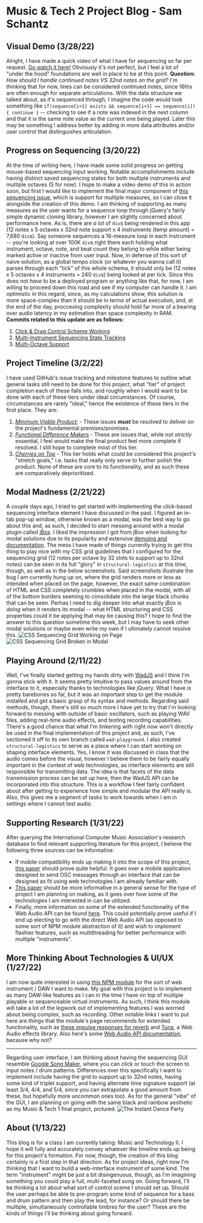 # Music & Tech 2 Project Blog - Sam Schantz

## Visual Demo (3/28/22)
Alright, I have made a quick video of what I have for sequencing so far per request. [Go watch it here!](https://www.youtube.com/watch?v=hla3Fi7SIHA) Obviously it's not perfect, but I feel a lot of "under the hood" foundations are well in place to be at this point. **Question:** *How should I handle continued notes VS 32nd notes on the grid?* I'm thinking that for now, lines can be considered continued notes, since 16ths are often enough for separate articulations. With the data structure we talked about, as it's sequenced through, I imagine the code would look something like `if(sequence[i+1] exists && sequence[i+1] == sequence[i]) { continue }` -- checking to see if a note was indexed in the next column and that it is the same note value as the current one being played. Later this may be something I address better by adding in more data attributes and/or user control that distinguishes articulation.

## Progress on Sequencing (3/20/22)
At the time of writing here, I have made some solid progress on getting mouse-based sequencing input working. Notable accomplishments include having distinct saved sequencing states for both multiple instruments and multiple octaves (5 for now). I hope to make a video demo of this in action soon, but first I would like to implement the final major component of [this sequencing issue](https://github.com/schans2/MT2/issues/1), which is support for multiple measures, so I can close it alongside the creation of this demo. I am thinking of supporting as many measures as the user wants for a sequence loop through jQuery's fairly simple dynamic cloning library, however I am slightly concerned about performance here. As is, there are *a lot* of `div`s being rendered in this app (12 notes x 5 octaves x 32nd note support x 4 instruments (temp amount) = 7,680 `div`s). Say someone sequences a 16-measure loop in each instrument -- you're looking at over 100K `div`s right there each holding what instrument, octave, note, and beat count they belong to while either being marked active or inactive from user input. Now, in defense of this sort of naive solution, as a global tempo clock (or whatever you wanna call it) parses through each "tick" of this whole schema, it should only be (12 notes x 5 octaves x 4 instruments = 240 `div`s) being looked at per tick. Since this does not *have* to be a deployed program or anything like that, for now, I am willing to proceed down this road and see if my computer can handle it. I am optimistic in this regard, since, as my calculations show, this solution is more space-complex than it should be in terms of actual execution, and, at the end of the day, proccesing complexity should hold far more of a bearing over audio latency in my estimation than space complexity in RAM.
**Commits related to this update are as follows:**
1. [Click & Drag Control Scheme Working](https://github.com/schans2/MT2/commit/d16f1ff50171b196d1d89c9796df4b4227e4149c)
2. [Multi-Instrument Sequencing State Tracking](https://github.com/schans2/MT2/commit/88dde70a0f600cc83e5a90aab613b641365db339)
3. [Multi-Octave Support](https://github.com/schans2/MT2/commit/08361abc0d2a1f0dfe9c1926023812a9e21f057c)

## Project Timeline (3/2/22)
I have used GitHub's issue tracking and milestone features to outline what general tasks still need to be done for this project, what "tier" of project completion each of these falls into, and roughly when I would want to be done with each of these tiers under ideal circumstances. Of course, circumstances are rarely "ideal," hence the existence of these tiers in the first place. They are:
1. [*Minimum Viable Product:*](https://github.com/schans2/MT2/milestone/1) - These issues ***must*** be resolved to deliver on the project's fundamental premises/promises.
2. [*Functional Difference Makers*](https://github.com/schans2/MT2/milestone/2) - These are issues that, while not *strictly* essential, I feel would make the final product feel more complete if resolved. I still hope to complete most of this tier.
3. [*Cherries on Top*](https://github.com/schans2/MT2/milestone/3) - This tier holds what could be considered this project's "stretch goals," i.e. tasks that really only serve to further polish the product. None of these are core to its functionality, and as such these are comparatively deprioritized.

## Modal Madness (2/21/22)
A couple days ago, I tried to get started with implementing the click-based sequencing interface element I have discussed in the past. I figured an in-tab pop-up window, otherwise known as a modal, was the best way to go about this and, as such, I decided to start messing around with a modal plugin called [jBox](https://www.npmjs.com/package/jbox). I liked the impression I got from jBox when looking for modal solutions due to its popularity and extensive [demoing and documentation](https://stephanwagner.me/jBox). The mess I have made of things currently trying to get this thing to play nice with my CSS grid guidelines that I configured for the sequencing grid (12 notes per octave by 32 slots to support up to 32nd notes) can be seen in its full "glory" in `structural-logistics` at this time, though, as well as in the below screenshots. Said screenshots illustrate the bug I am currently hung up on, where the grid renders more or less as intended when placed on the page, however, the exact same combination of HTML and CSS completely crumbles when placed in the modal, with all of the bottom borders seeming to consolidate into the large black chunks that can be seen. Perhas I need to dig deeper into what exactly jBox is *doing* when it renders its modal -- what HTML structuring and CSS properties could it be applying that may be causing this? I hope to find the answer to this question sometime this week, but I may have to seek other modal solutions or maybe even write my own if I ultimately cannot resolve this. ![CSS Sequencing Grid Working on Page](/assets/blog/ScreenshotPageGrid.png "Working Grid on Page") ![CSS Sequencing Grid Broken in Modal](/assets/blog/ScreenshotModGrid.png "Broken Grid in Modal")

## Playing Around (2/11/22)
Well, I've finally started getting my hands dirty with [WadJS](https://www.npmjs.com/package/web-audio-daw) and I think I'm gonna stick with it. It seems pretty intuitive to pass values around from the interface to it, especially thanks to technologies like jQuery. What I have is pretty barebones so far, but it was an important step to get the module installed and get a basic grasp of its syntax and methods. Regarding said methods, though, there's still so much more I have yet to try that I'm looking forward to messing with outside of basic oscillators, such as playing WAV files, adding real-time audio effects, and testing recording capabilities. There's a good chance that what I'm tinkering with right now won't directly be used in the final implementation of this project and, as such, I've sectioned it off to its own branch called `wad-playground`.
I also created `structural-logistics` to serve as a place where I can start working on shaping interface elements. Yes, I know it was discussed in class that the audio comes before the visual, however I believe them to be fairly equally important in the context of web technologies, as interface elements are still responsible for transmitting data. The idea is that facets of the data transmission process can be set up here, then the WadJS API can be incorporated into this structure. This is a workflow I feel fairly confident about after getting to experience how simple and modular the API really is. Also, this gives me a segment of tasks to work towards when I am in settings where I cannot test audio.

## Supporting Research (1/31/22)
After querying the International Computer Music Association's research database to find relevant supporting literature for this project, I believe the following three sources can be informative:
- If mobile compatibility ends up making it into the scope of this project, [this paper](https://quod.lib.umich.edu/i/icmc/bbp2372.2011.086/1/--control-software-for-end-user-interface-programming?page=root;rgn=full+text;size=150;view=text) should prove quite helpful. It goes over a mobile application designed to send OSC messages through an interface that can be designed as fit using web technologies I am already familiar with.
- [This paper](https://quod.lib.umich.edu/i/icmc/bbp2372.2012.059/1/--real-time-web-technologies-in-the-networked-performance?page=root;rgn=full+text;size=150;view=text) should be more informative in a general sense for the type of project I am planning on making, as it goes over how some of the technologies I am interested in can be utilized.
- Finally, more information on some of the extended functionality of the Web Audio API can be found [here](https://quod.lib.umich.edu/i/icmc/bbp2372.2018.021/1/--audioworklet-the-future-of-web-audio?page=root;rgn=full+text;size=150;view=image). This could potentially prove useful if I end up electing to go with the direct Web Audio API (as opposed to some sort of NPM module abstraction of it) and wish to implement flashier features, such as multithreading for better performance with multiple "instruments".

## More Thinking About Technologies & UI/UX (1/27/22)
I am now quite interested in using [this NPM module](https://www.npmjs.com/package/web-audio-daw) for the sort of web instrument / DAW I want to make. My goal with this project is to implement as many DAW-like features as I can in the time I have on top of multiple playable or sequenceable virtual instruments. As such, I think this module will take a lot of the legwork out of implementing features I was worried about being complex, such as recording. Other notable links I want to put here are things that the module's page recommends for extended functionality, such as [these impulse responses for reverb](https://www.voxengo.com/impulses/) and [Tuna](https://github.com/Theodeus/tuna/wiki#the-nodes), a Web Audio effects library. Also here's some [Web Audio API documentation](https://developer.mozilla.org/en-US/docs/Web/API/Web_Audio_API/Using_Web_Audio_API), because why not?

_____

Regarding user interface, I am thinking about having the sequencing GUI resemble [Google Song Maker](https://musiclab.chromeexperiments.com/Song-Maker/), where you can click or touch the screen to input notes / drum patterns. Differences over this specifically I want to implement include having the grid to support up to 32nd notes, having some kind of triplet support, and having alternate time signature support (at least 3/4, 4/4, and 5/4, since you can extrapolate a good amount from these, but hopefully more uncommon ones too). As for the general "vibe" of the GUI, I am planning on going with the same black and rainbow aesthetic as my Music & Tech 1 final project, pictured. ![The Instant Dance Party](/assets/blog/ScreenshotIDP.png "The Instant Dance Party")

## About (1/13/22)
This blog is for a class I am currently taking: Music and Technology II. I hope it will fully and accurately convey whatever the timeline ends up being for this project's formation. For now, though, the creation of this blog certainly is a first step in that direction. As for project ideas, right now I'm thinking that I want to build a web-interface instrument of some kind. The term "instrument" might be just a bit disingenuous, though, as I'm imagining something you could play a full, multi-faceted song on. Going forward, I'll be thinking a lot about what sort of control sceme I should set up. Should the user perhaps be able to pre-program some kind of sequence for a bass and drum pattern and then play the lead, for instance? Or should there be multiple, simultaneously controllable timbres for the user? These are the kinds of things I'll be thinking about going forward.